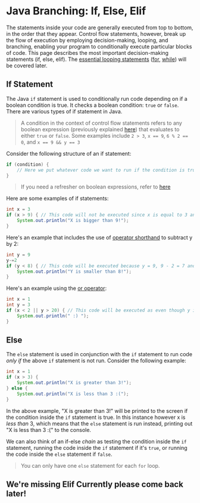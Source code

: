 # Java Branching: If, Else, Elif
The statements inside your code are generally executed from top to bottom, in the order that they appear. Control flow statements, however, break up the flow of execution by employing decision-making, looping, and branching, enabling your program to conditionally execute particular blocks of code. This page describes the most important decision-making statements (if, else, elif). The [essential looping statements](./Loops.md) ([for](./Loops.md#for-loops), [while](./Loops.md#while-loops)) will be covered later. 

## If Statement

The Java `if` statement is used to conditionally run code depending on if a boolean condition is true. It checks a boolean condition: `true` or `false`. There are various types of if statement in Java.

> A condition in the context of control flow statements refers to any boolean expression (previously explained [here](./Boolean-And-Equality-Operators.md)) that evaluates to either `true` or `false`. Some examples include `2 > 3`, `x == 9`, `6 % 2 == 0`, and `x == 9 && y == 3`

Consider the following structure of an if statement:
```java
if (condition) {
    // Here we put whatever code we want to run if the condition is true
}
```
> If you need a refresher on boolean expressions, refer to [here](./Boolean-And-Equality-Operators.md)


Here are some examples of if statements:
```java
int x = 3
if (x > 9) { // This code will not be executed since x is equal to 3 and 3 is less than 9 
    System.out.println("X is bigger than 9!");
}
```
Here's an example that includes the use of [operator shorthand](./Operators-And-Math.md#operator-shorthand) to subtract y by 2:
```java
int y = 9
y-=2
if (y < 8) { // This code will be executed because y = 9, 9 - 2 = 7 and 7 is less than 8.
    System.out.println("Y is smaller than 8!");
}
```

Here's an example using the [or operator](./Boolean-And-Equality-Operators.md#the-or-operator):
```java
int x = 1
int y = 3
if (x < 2 || y > 20) { // This code will be executed as even though y is not greater than 20, x is less than 2.
    System.out.println(" :) ");
}
```

## Else

The `else` statement is used in conjunction with the `if` statement to run code *only if* the above `if` statement is not run. Consider the following example:
```java
int x = 1
if (x > 3) {
    System.out.println("X is greater than 3!");
} else {
    System.out.println("X is less than 3 :(");
}
```
In the above example, "X is greater than 3!" will be printed to the screen if the condition inside the `if` statement is true. In this instance however x is *less than* 3, which means that the `else` statement is run instead, printing out "X is less than 3 :(" to the console.

We can also think of an if-else *chain* as testing the condition inside the `if` statement, running the code inside the `if` statement if it's `true`, or running the code inside the `else` statement if `false`.

> You can only have one `else` statement for each `for` loop.

## We're missing Elif Currently please come back later!